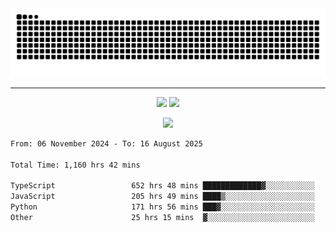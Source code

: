 <div align="center">
  <picture>
      <source
    media="(prefers-color-scheme: dark)"
      srcset="https://raw.githubusercontent.com/platane/snk/output/github-contribution-grid-snake-dark.svg"
      />
    <source
      media="(prefers-color-scheme: light)"
      srcset="https://raw.githubusercontent.com/xct007/xct007/output/github-contribution-grid-snake.svg"
      />
    <img
      alt="Snake"
      src="https://raw.githubusercontent.com/xct007/xct007/output/github-contribution-grid-snake.svg"
      />
  </picture>

</div>

___
<p align="center">
  <img src="https://readme-stats-blush-eta.vercel.app/api/top-langs/?username=xct007&layout=compact" />
  <img src="https://readme-stats-blush-eta.vercel.app/api?username=xct007&show_icons=true&theme=transparent&hide_title=true&include_all_commits=true" />
</p>

<p align="center">
  <img src="https://github-profile-trophy.vercel.app/?username=xct007&no-bg=true&rank=S,SS,SSS,A,AA,AAA,UNKNOWN,SECRET&row=3&title=-Followers,-Stars&margin-w=15&margin-h=15&column=2" />
</p>
<!--START_SECTION:waka-->

```txt
From: 06 November 2024 - To: 16 August 2025

Total Time: 1,160 hrs 42 mins

TypeScript                 652 hrs 48 mins █████████████▓░░░░░░░░░░░   55.04 %
JavaScript                 205 hrs 49 mins ████▒░░░░░░░░░░░░░░░░░░░░   17.36 %
Python                     171 hrs 56 mins ███▓░░░░░░░░░░░░░░░░░░░░░   14.50 %
Other                      25 hrs 15 mins  ▓░░░░░░░░░░░░░░░░░░░░░░░░   02.13 %
```

<!--END_SECTION:waka-->
